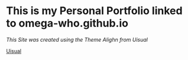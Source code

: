 # This is my Personal Portfolio linked to omega-who.github.io

*This Site was created using the Theme Alighn from Uisual*

[Uisual](https://uisual.com)